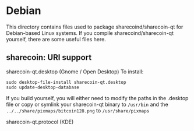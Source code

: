 
Debian
====================
This directory contains files used to package sharecoind/sharecoin-qt
for Debian-based Linux systems. If you compile sharecoind/sharecoin-qt yourself, there are some useful files here.

## sharecoin: URI support ##


sharecoin-qt.desktop  (Gnome / Open Desktop)
To install:

	sudo desktop-file-install sharecoin-qt.desktop
	sudo update-desktop-database

If you build yourself, you will either need to modify the paths in
the .desktop file or copy or symlink your sharecoin-qt binary to `/usr/bin`
and the `../../share/pixmaps/bitcoin128.png` to `/usr/share/pixmaps`

sharecoin-qt.protocol (KDE)

